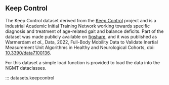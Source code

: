 ## Keep Control

The Keep Control dataset derived from the [Keep Control](https://www.keep-control.eu/) project and is a Industrial Academic Initial Training Network working towards specific diagnosis and treatment of age-related gait and balance deficits. Part of the dataset was made publicly available on [figshare](https://figshare.com/articles/dataset/Full-body_mobility_data_to_validate_inertial_measurement_unit_algorithms_in_healthy_and_neurological_cohorts/20238006), and it was published as Warmerdam *et al*., Data, 2022, Full-Body Mobility Data to Validate Inertial Measurement Unit Algorithms in Healthy and Neurological Cohorts, doi: [10.3390/data7100136](https://doi.org/10.3390/data7100136).

For this dataset a simple load function is provided to load the data into the NGMT dataclasses.

::: datasets.keepcontrol
